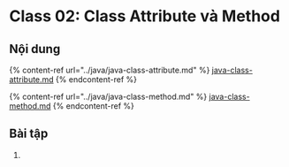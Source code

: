 # Class 02: Class Attribute và Method

## Nội dung

{% content-ref url="../java/java-class-attribute.md" %}
[java-class-attribute.md](../java/java-class-attribute.md)
{% endcontent-ref %}

{% content-ref url="../java/java-class-method.md" %}
[java-class-method.md](../java/java-class-method.md)
{% endcontent-ref %}



## Bài tập

1.
